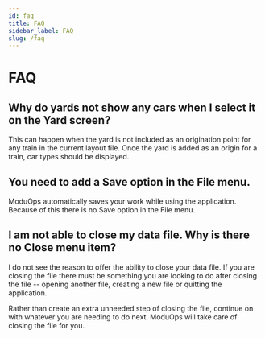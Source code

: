 ```yaml
---
id: faq
title: FAQ
sidebar_label: FAQ
slug: /faq
---
```


# FAQ

## Why do yards not show any cars when I select it on the Yard screen?

This can happen when the yard is not included as an origination point for any train in the current layout file. Once the yard is added as an origin for a train, car types should be displayed.

## You need to add a Save option in the File menu.

ModuOps automatically saves your work while using the application. Because of this there is no Save option in the File menu.

## I am not able to close my data file. Why is there no Close menu item?

I do not see the reason to offer the ability to close your data file. If you are closing the file there must be something you are looking to do after closing the file -- opening another file, creating a new file or quitting the application.

Rather than create an extra unneeded step of closing the file, continue on with whatever you are needing to do next. ModuOps will take care of closing the file for you.
